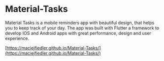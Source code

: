 # Material-Tasks
Material Tasks is a mobile reminders app with beautiful design, that helps you to keep track of your day. The app was built with Flutter a framework to develop IOS and Android apps with great performance, design and user experience.

[https://maciejfiedler.github.io/Material-Tasks/](https://maciejfiedler.github.io/Material-Tasks/)
